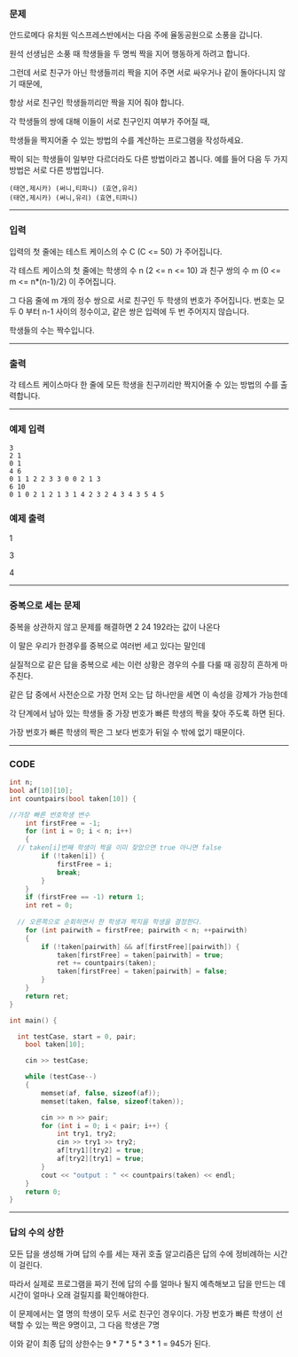 ### 문제

안드로메다 유치원 익스프레스반에서는 다음 주에 율동공원으로 소풍을 갑니다.

원석 선생님은 소풍 때 학생들을 두 명씩 짝을 지어 행동하게 하려고 합니다. 

그런데 서로 친구가 아닌 학생들끼리 짝을 지어 주면 서로 싸우거나 같이 돌아다니지 않기 때문에, 

항상 서로 친구인 학생들끼리만 짝을 지어 줘야 합니다.

각 학생들의 쌍에 대해 이들이 서로 친구인지 여부가 주어질 때, 

학생들을 짝지어줄 수 있는 방법의 수를 계산하는 프로그램을 작성하세요. 

짝이 되는 학생들이 일부만 다르더라도 다른 방법이라고 봅니다. 예를 들어 다음 두 가지 방법은 서로 다른 방법입니다.

```
(태연,제시카) (써니,티파니) (효연,유리)
(태연,제시카) (써니,유리) (효연,티파니)
```

-----------------------------------------

### 입력

입력의 첫 줄에는 테스트 케이스의 수 C (C <= 50) 가 주어집니다. 

각 테스트 케이스의 첫 줄에는 학생의 수 n (2 <= n <= 10) 과 친구 쌍의 수 m (0 <= m <= n*(n-1)/2) 이 주어집니다.

그 다음 줄에 m 개의 정수 쌍으로 서로 친구인 두 학생의 번호가 주어집니다. 번호는 모두 0 부터 n-1 사이의 정수이고, 같은 쌍은 입력에 두 번 주어지지 않습니다.

학생들의 수는 짝수입니다.

---------------------------------------------------------

### 출력

각 테스트 케이스마다 한 줄에 모든 학생을 친구끼리만 짝지어줄 수 있는 방법의 수를 출력합니다.

---------------------------------------------

### 예제 입력
```
3 
2 1 
0 1 
4 6 
0 1 1 2 2 3 3 0 0 2 1 3 
6 10 
0 1 0 2 1 2 1 3 1 4 2 3 2 4 3 4 3 5 4 5
```

### 예제 출력

1

3

4

-----------------------------------------------

### 중복으로 세는 문제

중복을 상관하지 않고 문제를 해결하면 2 24 192라는 값이 나온다

이 말은 우리가 한경우를 중복으로 여러번 세고 있다는 말인데

실질적으로 같은 답을 중복으로 세는 이런 상황은 경우의 수를 다룰 때 굉장히 흔하게 마주친다.

같은 답 중에서 사전순으로 가장 먼저 오는 답 하나만을 세면 이 속성을 강제가 가능한데

각 단계에서 남아 있는 학생들 중 가장 번호가 빠른 학생의 짝을 찾아 주도록 하면 된다.

가장 번호가 빠른 학생의 짝은 그 보다 번호가 뒤일 수 밖에 없기 때문이다.

---------------------------
### CODE

```C++
int n;
bool af[10][10];
int countpairs(bool taken[10]) {

//가장 빠른 번호학생 변수
	int firstFree = -1;
	for (int i = 0; i < n; i++)
	{
  // taken[i]번째 학생이 짝을 이미 찾았으면 true 아니면 false
		if (!taken[i]) {
			firstFree = i;
			break;
		}
	}
	if (firstFree == -1) return 1;
	int ret = 0;
  
  // 오른쪽으로 순회하면서 한 학생과 짝지을 학생을 결정한다.
	for (int pairwith = firstFree; pairwith < n; ++pairwith)
	{
		if (!taken[pairwith] && af[firstFree][pairwith]) {
			taken[firstFree] = taken[pairwith] = true;
			ret += countpairs(taken);
			taken[firstFree] = taken[pairwith] = false;
		}
	}
	return ret;
}

int main() {

  int testCase, start = 0, pair;
	bool taken[10];

	cin >> testCase;

	while (testCase--)
	{
		memset(af, false, sizeof(af));
		memset(taken, false, sizeof(taken));

		cin >> n >> pair;
		for (int i = 0; i < pair; i++) {
			int try1, try2;
			cin >> try1 >> try2;
			af[try1][try2] = true;
			af[try2][try1] = true;
		}
		cout << "output : " << countpairs(taken) << endl;
	}
	return 0;
}
```

--------------------------

### 답의 수의 상한

모든 답을 생성해 가며 답의 수를 세는 재귀 호출 알고리즘은 답의 수에 정비례하는 시간이 걸린다.

따라서 실제로 프로그램을 짜기 전에 답의 수를 얼마나 될지 예측해보고 답을 만드는 데 시간이 얼마나 오래 걸릴지를 확인해야한다.

이 문제에서는 열 명의 학생이 모두 서로 친구인 경우이다. 가장 번호가 빠른 학생이 선택할 수 있는 짝은 9명이고, 그 다음 학생은 7명

이와 같이 최종 답의 상한수는 9 * 7 * 5 * 3 * 1 = 945가 된다.
